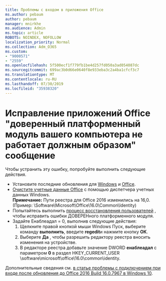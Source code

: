 ```yaml
---
title: Проблемы с входом в приложения Office
ms.author: pebaum
author: pebaum
manager: mnirkhe
ms.audience: Admin
ms.topic: article
ROBOTS: NOINDEX, NOFOLLOW
localization_priority: Normal
ms.collection: Adm_O365
ms.custom:
- "9000571"
- "2559"
ms.openlocfilehash: 5f500ecf1f779fb1be4d257fd050a3ad054087dc
ms.sourcegitcommit: 699ac3b0d66e0640f8e933eba3c2a4ba1cfcf3c7
ms.translationtype: MT
ms.contentlocale: ru-RU
ms.lasthandoff: 07/30/2019
ms.locfileid: "35938320"
---
```

# <a name="fixing-the-office-apps-your-computers-trusted-platform-module-is-not-functioning-properly-message"></a>Исправление приложений Office "доверенный платформенный модуль вашего компьютера не работает должным образом" сообщение

Чтобы устранить эту ошибку, попробуйте выполнить следующие действия.

- Установите последние обновления для [Windows](https://support.microsoft.com/help/4027667/windows-10-update) и [Office](https://support.office.com/article/update-office-and-your-computer-with-microsoft-update-2ab296f3-7f03-43a2-8e50-46de917611c5).
- [Очистите учетные данные Office](https://docs.microsoft.com/eoffice/troubleshoot/error-messages/another-account-already-signed-in#step-3-clear-cached-credentials-on-the-computer) с помощью диспетчера учетных данных Windows.<br/>
    **Примечание:** Пути реестра для Office 2016 изменились на 16,0. (Пример: \Software\Microsoft\Office\16.0\Common\Identity\)
- Попытайтесь выполнить [процесс восстановления пользователей](https://docs.microsoft.com/office365/troubleshoot/administration/connection-issue-when-sign-in-office-2016#symptom-2) , чтобы исправить ошибки ДОВЕРЕНного платформенного модуля.
- Задайте Енаблеадал = 0, выполнив следующие действия:  
    1. Щелкните правой кнопкой мыши Windows Пуск, выберите команду **выполнить**, введите **regedit**и нажмите кнопку **ОК**.
    2. Выберите **Да** , чтобы разрешить редактору реестра вносить изменения на устройстве.
    3. В редакторе реестра добавьте значение DWORD **енаблеадал** с параметром **0** в раздел HKEY_CURRENT_USER \software\microsoft\office\16.0\common\identity.

Дополнительные сведения см. [в статье проблемы с подключением при входе после обновления до Office 2016 Build 16.0.7967 в Windows 10](https://docs.microsoft.com/office365/troubleshoot/administration/connection-issue-when-sign-in-office-2016).